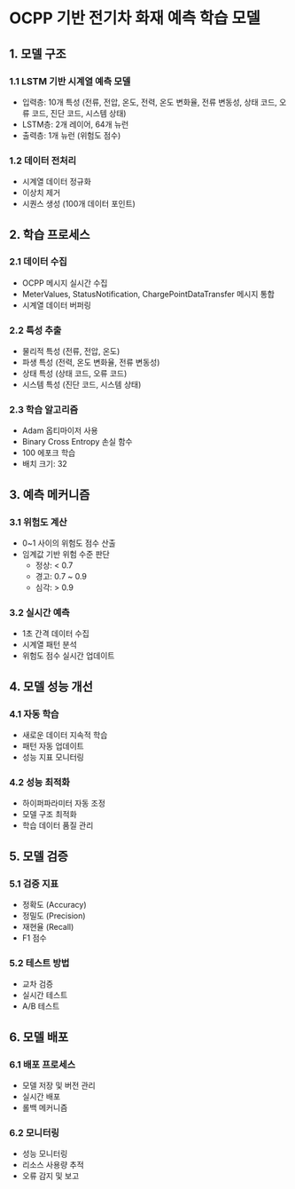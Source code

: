 # OCPP 기반 전기차 화재 예측 학습 모델

## 1. 모델 구조

### 1.1 LSTM 기반 시계열 예측 모델
- 입력층: 10개 특성 (전류, 전압, 온도, 전력, 온도 변화율, 전류 변동성, 상태 코드, 오류 코드, 진단 코드, 시스템 상태)
- LSTM층: 2개 레이어, 64개 뉴런
- 출력층: 1개 뉴런 (위험도 점수)

### 1.2 데이터 전처리
- 시계열 데이터 정규화
- 이상치 제거
- 시퀀스 생성 (100개 데이터 포인트)

## 2. 학습 프로세스

### 2.1 데이터 수집
- OCPP 메시지 실시간 수집
- MeterValues, StatusNotification, ChargePointDataTransfer 메시지 통합
- 시계열 데이터 버퍼링

### 2.2 특성 추출
- 물리적 특성 (전류, 전압, 온도)
- 파생 특성 (전력, 온도 변화율, 전류 변동성)
- 상태 특성 (상태 코드, 오류 코드)
- 시스템 특성 (진단 코드, 시스템 상태)

### 2.3 학습 알고리즘
- Adam 옵티마이저 사용
- Binary Cross Entropy 손실 함수
- 100 에포크 학습
- 배치 크기: 32

## 3. 예측 메커니즘

### 3.1 위험도 계산
- 0~1 사이의 위험도 점수 산출
- 임계값 기반 위험 수준 판단
  - 정상: < 0.7
  - 경고: 0.7 ~ 0.9
  - 심각: > 0.9

### 3.2 실시간 예측
- 1초 간격 데이터 수집
- 시계열 패턴 분석
- 위험도 점수 실시간 업데이트

## 4. 모델 성능 개선

### 4.1 자동 학습
- 새로운 데이터 지속적 학습
- 패턴 자동 업데이트
- 성능 지표 모니터링

### 4.2 성능 최적화
- 하이퍼파라미터 자동 조정
- 모델 구조 최적화
- 학습 데이터 품질 관리

## 5. 모델 검증

### 5.1 검증 지표
- 정확도 (Accuracy)
- 정밀도 (Precision)
- 재현율 (Recall)
- F1 점수

### 5.2 테스트 방법
- 교차 검증
- 실시간 테스트
- A/B 테스트

## 6. 모델 배포

### 6.1 배포 프로세스
- 모델 저장 및 버전 관리
- 실시간 배포
- 롤백 메커니즘

### 6.2 모니터링
- 성능 모니터링
- 리소스 사용량 추적
- 오류 감지 및 보고 